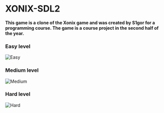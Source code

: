 # XONIX-SDL2

**This game is a clone of the Xonix game and was created by S1gor for a programming course. The game is a course project in the second half of the year.**

### Easy level

![Easy](https://user-images.githubusercontent.com/99181845/192145650-f78cb37c-abfa-4760-8fa1-c074d52203b8.png)

### Medium level

![Medium](https://user-images.githubusercontent.com/99181845/192145663-ad3145d3-827f-4f92-9fd3-6a0be377a0dc.png)

### Hard level

![Hard](https://user-images.githubusercontent.com/99181845/192145665-bda16118-41ee-43c6-aceb-796b214c7ebc.png)
